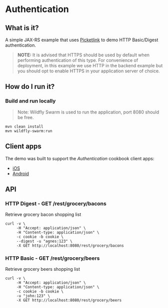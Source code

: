 # Authentication

## What is it?

A simple JAX-RS example that uses [Picketlink](http://picketlink.org) to demo HTTP Basic/Digest authentication. 

> **NOTE:**  It is advised that HTTPS should be used by default when performing authentication of this type. For convenience of deployment, in this example we use HTTP in the backend example but you should opt to enable HTTPS in your application server of choice.

## How do I run it?

### Build and run locally

> Note: Wildfly Swarm is used to run the application, port 8080 should be free.

```shell
mvn clean install
mvn wildfly-swarm:run
```

## Client apps

The demo was built to support the _Authentication_ cookbook client apps:

* [iOS](https://github.com/aerogear/aerogear-ios-cookbook/tree/master/Authentication) 
* [Android](https://github.com/aerogear/aerogear-android-cookbook/tree/master/src/org/jboss/aerogear/cookbook/authentication)

## API

### HTTP Digest - GET /rest/grocery/bacons

Retrieve grocery bacon shopping list

```shell
curl -v \
     -H "Accept: application/json" \
     -H "Content-type: application/json" \
     -c cookie -b cookie \
     --digest -u "agnes:123" \
     -X GET http://localhost:8080/rest/grocery/bacons
```

### HTTP Basic - GET /rest/grocery/beers

Retrieve grocery beers shopping list

```shell
curl -v \
     -H "Accept: application/json" \
     -H "Content-type: application/json" \
     -c cookie -b cookie \
     -u "john:123" \
     -X GET http://localhost:8080/rest/grocery/beers
```

